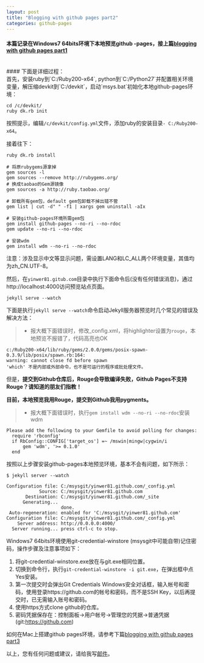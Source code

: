```yaml
---
layout: post
title: "Blogging with github pages part2"
categories: github-pages
---
```

#### 本篇记录在Windows7 64bits环境下本地预览github -pages，接上篇[blogging with github pages part1](/20140912/blogging-with-github-pages-part1/)
<br />
#### 下面是详细过程：
<br />
首先，安装ruby到`C:/Ruby200-x64`, python到`C:/Python27`并配置相关环境变量，解压缩devkit到`C:/devkit`，启动`msys.bat`初始化本地github-pages环境：
    
    cd /c/devkit/
    ruby dk.rb init
按照提示，编辑`/c/devkit/config.yml`文件，添加ruby的安装目录`- C:/Ruby200-x64`。

接着往下：

    ruby dk.rb install
    
    # 将原rubygems源拿掉
    gem sources -l 
    gem sources --remove http://rubygems.org/
    # 换成taobao的Gem源镜像
    gem sources -a http://ruby.taobao.org/

    # 卸载所有gem包，default gem包卸载不掉出错不管
    gem list | cut -d" " -f1 | xargs gem uninstall -aIx

    # 安装github-pages环境所需gem包
    gem install github-pages --no-ri --no-rdoc
    gem update --no-ri --no-rdoc

    # 安装wdm
    gem install wdm --no-ri --no-rdoc

注意：涉及显示中文等显示问题，需设置LANG和LC_ALL两个环境变量，其值均为zh_CN.UTF-8。

然后，在`yinwer81.gitub.com`目录中执行下面命令后(没有任何错误消息)，通过http://localhost:4000访问预览站点页面。

    jekyll serve --watch

下面是执行`jekyll serve --watch`命令启动Jekyll服务器预览时几个常见的错误及解决方法：
>* 报大概下面错误时，修改_config.xml，将highlighter设置为`rouge`，本地预览不报错了，代码高亮也OK

    c:/Ruby200-x64/lib/ruby/gems/2.0.0/gems/posix-spawn-0.3.9/lib/posix/spawn.rb:164: 
    warning: cannot close fd before spawn
    'which' 不是内部或外部命令，也不是可运行的程序或批处理文件。

但是，**提交到Github仓库后，Rouge会导致编译失败，Github Pages不支持Rouge？请知道的朋友们指教！** 

**目前，本地预览我用Rouge，提交到Github我用pygments。**


>* 报大概下面错误时，执行`gem install wdm --no-ri --no-rdoc`安装wdm

    Please add the following to your Gemfile to avoid polling for changes:
      require 'rbconfig'
      if RbConfig::CONFIG['target_os'] =~ /mswin|mingw|cygwin/i
          gem 'wdm', '>= 0.1.0'
      end
按照以上步骤安装github-pages本地预览环境，基本不会有问题，如下所示：
    
    $ jekyll server --watch

    Configuration file: C:/msysgit/yinwer81.github.com/_config.yml
                Source: C:/msysgit/yinwer81.github.com
           Destination: C:/msysgit/yinwer81.github.com/_site
          Generating...
                        done.
     Auto-regeneration: enabled for 'C:/msysgit/yinwer81.github.com'
    Configuration file: C:/msysgit/yinwer81.github.com/_config.yml
        Server address: http://0.0.0.0:4000/
      Server running... press ctrl-c to stop.

Windows7 64bits环境使用git-credential-winstore (msysgit中可能自带)记住密码，操作步骤及注意事项如下：

1. 将git-credential-winstore.exe放在与git.exe相同位置。
2. 切换到命令行，执行`git-credential-winstore -i git.exe`，在弹出框中点Yes安装。
3. 第一次提交时会弹出Git Credentials Windows安全对话框，输入帐号和密码，使用登录https://github.com的帐号和密码，而不是SSH Key，以后再提交时，已无需输入账号和密码。
4. 使用https方式clone github的仓库。
5. 密码凭据保存在：控制面板->用户帐号->管理您的凭据->普通凭据(git:https://github.com)

如何在Mac上搭建github pages环境，请参考下篇[blogging with github pages part3](/20141024/blogging-with-github-pages-part3/)

以上，您有任何问题或建议，请给我写[邮件](mailto:yinwer81@gmail.com)。
